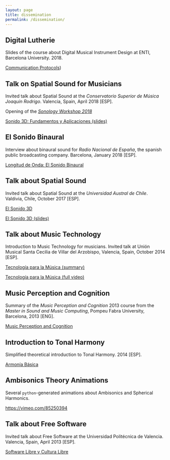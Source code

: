 ```yaml
---
layout: page
title: dissemination
permalink: /dissemination/
--- 
```



## Digital Lutherie

Slides of the course about Digital Musical Instrument Design at ENTI, Barcelona University. 2018.

[Communication Protocols](https://github.com/andresperezlopez/ENTI_Slides/blob/master/Communication%20Protocols/communication_protocols.pdf))


## Talk on Spatial Sound for Musicians

Invited talk about Spatial Sound at the *Conservatorio Superior de Música Joaquín Rodrigo*. Valencia, Spain, April 2018 [ESP].

Opening of the [*Sonology Workshop 2018*](https://csmvalencia.es/2018/04/20/jornades-de-sonologia-2018-jornadas-de-sonologia-2018/)

[Sonido 3D: Fundamentos y Aplicaciones (slides)](https://andresperezlopez.github.io/csmv.pdf)


## El Sonido Binaural

Interview about binaural sound for *Radio Nacional de España*, the spanish public broadcasting company. Barcelona, January 2018 [ESP].

[Longitud de Onda: El Sonido Binaural](http://www.rtve.es/alacarta/audios/longitud-de-onda/longitud-onda-sonido-binaural-16-01-18/4424419/)


## Talk about Spatial Sound

Invited talk about Spatial Sound at the *Universidad Austral de Chile*. Valdivia, Chile, October 2017 [ESP].

[El Sonido 3D](https://videoteca.uach.cl/videos/video/2519/)

[El Sonido 3D (slides)](https://andresperezlopez.github.io/valdivia.pdf)


## Talk about Music Technology

Introduction to Music Technology for musicians. Invited talk at Unión Musical Santa Cecilia de Villar del Arzobispo, Valencia, Spain, October 2014 [ESP].

[Tecnología para la Música (summary)](https://vimeo.com/110881138)

[Tecnología para la Música (full video)](https://vimeo.com/112113727)



## Music Perception and Cognition

Summary of the *Music Perception and Cognition* 2013 course from the *Master in Sound and Music Computing*, Pompeu Fabra University, Barcelona, 2013 [ENG].

[Music Perception and Cognition](https://andresperezlopez.github.io/Music_perception_and_cognition.pdf)



## Introduction to Tonal Harmony

Simplified theoretical introduction to Tonal Harmony. 2014 [ESP].

[Armonía Básica](https://andresperezlopez.github.io/armoniabasica.pdf)



## Ambisonics Theory Animations

Several `python`-generated animations about Ambisonics and Spherical Harmonics.

<https://vimeo.com/85250394>



## Talk about Free Software

Invited talk about Free Software at the Universidad Politécnica de Valencia. Valencia, Spain, April 2013 [ESP].

[Software Libre y Cultura Libre](https://vimeo.com/66726477)
